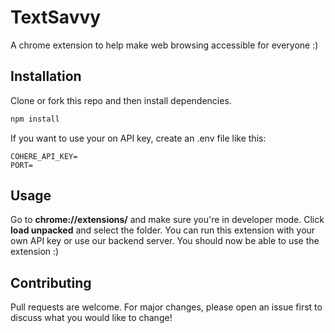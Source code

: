 # TextSavvy

A chrome extension to help make web browsing accessible for everyone :)

## Installation

Clone or fork this repo and then install dependencies.
```bash
npm install
```
If you want to use your on API key, create an .env file like this:
```
COHERE_API_KEY=
PORT=
```

## Usage

Go to **chrome://extensions/** and make sure you're in developer mode. Click **load unpacked** and select the folder. You can run this extension with your own API key or use our backend server. You should now be able to use the extension :)

## Contributing

Pull requests are welcome. For major changes, please open an issue first
to discuss what you would like to change!

